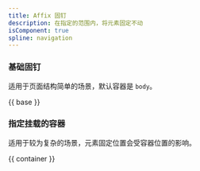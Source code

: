 ```yaml
---
title: Affix 固钉
description: 在指定的范围内，将元素固定不动
isComponent: true
spline: navigation
---
```


### 基础固钉

适用于页面结构简单的场景，默认容器是 `body`。

{{ base }}

### 指定挂载的容器

适用于较为复杂的场景，元素固定位置会受容器位置的影响。

{{ container }}
